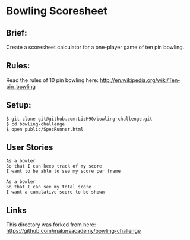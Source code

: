Bowling Scoresheet
================

Brief:
------
Create a scoresheet calculator for a one-player game of ten pin bowling.

Rules:
------

Read the rules of 10 pin bowling here: http://en.wikipedia.org/wiki/Ten-pin_bowling

Setup:
------

```
$ git clone git@github.com:LizH90/bowling-challenge.git
$ cd bowling-challenge
$ open public/SpecRunner.html
```

User Stories
-----

```
As a bowler
So that I can keep track of my score
I want to be able to see my score per frame

As a bowler
So that I can see my total score
I want a cumulative score to be shown
```

Links
------
This directory was forked from here: https://github.com/makersacademy/bowling-challenge

